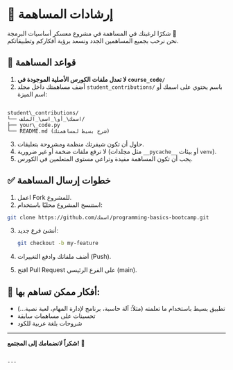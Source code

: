 
# 🤝 إرشادات المساهمة

شكرًا لرغبتك في المساهمة في مشروع معسكر أساسيات البرمجة 🙌  
نحن نرحب بجميع المساهمين الجدد ونسعد برؤية أفكاركم وتطبيقاتكم.

## 📌 قواعد المساهمة

1. **لا تعدل ملفات الكورس الأصلية الموجودة في `course_code/`**
2. أضف مساهمتك داخل مجلد `student_contributions/` باسم يحتوي على اسمك أو اسم الميزة:
````

student\_contributions/
└── اسمك\_أو\_اسم\_الملف/
├── your\_code.py
└── README.md (شرح بسيط لمساهمتك)

````
3. حاول أن تكون شيفرتك منظمة ومشروحة بتعليقات.
4. لا ترفع ملفات ضخمة أو غير ضرورية (مثل مجلدات `__pycache__` أو بيئات `venv`).
5. يجب أن تكون المساهمة مفيدة وتراعي مستوى المتعلمين في الكورس.

## ✅ خطوات إرسال المساهمة

1. اعمل Fork للمشروع.
2. استنسخ المشروع محليًا باستخدام:
```bash
git clone https://github.com/اسمك/programming-basics-bootcamp.git
````

3. أنشئ فرع جديد:

   ```bash
   git checkout -b my-feature
   ```
4. أضف ملفاتك وادفع التغييرات (Push).
5. افتح Pull Request على الفرع الرئيسي (main).

## 🧠 أفكار ممكن تساهم بها:

* تطبيق بسيط باستخدام ما تعلمته (مثلاً: آلة حاسبة، برنامج لإدارة المهام، لعبة نصية...)
* تحسينات على مساهمات سابقة
* شروحات بلغة عربية للكود

---

**شكراً لانضمامك إلى المجتمع! 🚀**

```

---